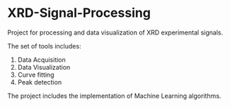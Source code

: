 # XRD-Signal-Processing

Project for processing and data visualization of XRD experimental signals.

The set of tools includes:

 1) Data Acquisition
 2) Data Visualization
 3) Curve fitting
 4) Peak detection

The project includes the implementation of Machine Learning algorithms. 
